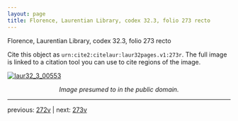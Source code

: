 ```yaml
---
layout: page
title: Florence, Laurentian Library, codex 32.3, folio 273 recto
---
```


Florence, Laurentian Library, codex 32.3, folio 273 recto

Cite this object as `urn:cite2:citelaur:laur32pages.v1:273r`.  The full image is linked to a citation tool you can use to cite regions of the image.

[![laur32_3_00553](http://www.homermultitext.org/iipsrv?IIIF=/project/homer/pyramidal/deepzoom/citelaur/laur32imgs/v1/laur32_3_00553.tif/full/800,/0/default.jpg)](http://www.homermultitext.org/ict2/?urn=urn:cite2:citelaur:laur32imgs.v1:laur32_3_00553) 

<p style="text-align: center; font-style: italic;">Image presumed to in the public domain.</p>

---

previous: [272v](../272v/) | next: [273v](../273v/)
